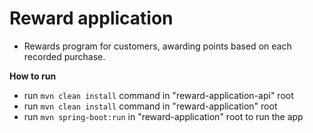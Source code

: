 # Reward application

* Rewards program for customers, awarding points based on each recorded purchase.

**How to run**
* run `mvn clean install` command in "reward-application-api" root
* run `mvn clean install` command in "reward-application" root
* run `mvn spring-boot:run` in "reward-application" root to run the app
